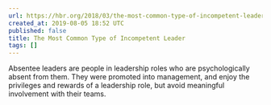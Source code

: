 ```yaml
---
url: https://hbr.org/2018/03/the-most-common-type-of-incompetent-leader
created_at: 2019-08-05 18:52 UTC
published: false
title: The Most Common Type of Incompetent Leader
tags: []
---
```


Absentee leaders are people in leadership roles who are psychologically absent from them. They were promoted into management, and enjoy the privileges and rewards of a leadership role, but avoid meaningful involvement with their teams.
